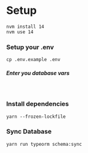 # Setup

```
nvm install 14
nvm use 14
```

### Setup your .env

```
cp .env.example .env
```

##### Enter you database vars

<br>

### Install dependencies

```
yarn --frozen-lockfile
```

### Sync Database

```
yarn run typeorm schema:sync
```